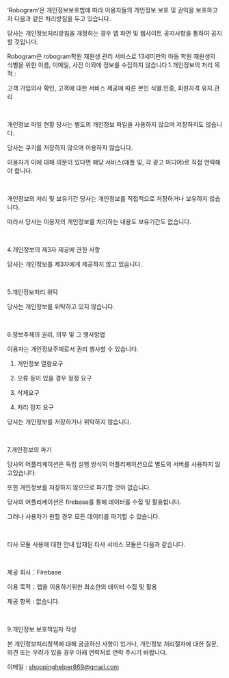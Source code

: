 ‘Robogram’은 개인정보보호법에 따라 이용자들의 개인정보 보호 및 권익을 보호하고자 다음과 같은 처리방침을 두고 있습니다.

당사는 개인정보처리방침을 개정하는 경우 앱 화면 및 웹사이트 공지사항을 통하여 공지할 것입니다.

Robogram은 robogram학원 재원생 관리 서비스로
13세미만의 아동 학원 재원생의 식별을 위한 이름, 이메일, 사진 이외에 정보를 수집하지 않습니다.
​
1.개인정보의 처리 목적 :

고객 가입의사 확인, 고객에 대한 서비스 제공에 따른 본인 식별.인증, 회원자격 유지.관리

​

개인정보 파일 현황
당사는 별도의 개인정보 파일을 사용하지 않으며 저장하지도 않습니다.

당사는 쿠키를 저장하지 않으며 이용하지 않습니다.

이용자가 이에 대해 의문이 있다면 해당 서비스(애플 및, 각 광고 미디어)로 직접 연락해야 합니다.

​

개인정보의 처리 및 보유기간
당사는 개인정보를 직접적으로 저장하거나 보유하지 않습니다.

따라서 당사는 이용자의 개인정보를 처리하는 내용도 보유기간도 없습니다.

​

4.개인정보의 제3자 제공에 관한 사항

당사는 개인정보를 제3자에게 제공하지 않고 있습니다.

​

5.개인정보처리 위탁

당사는 개인정보를 위탁하고 있지 않습니다.

​

6.정보주체의 권리, 의무 및 그 행사방법

이용자는 개인정보주체로서 권리 행사할 수 있습니다.

1) 개인정보 열람요구

2) 오류 등이 있을 경우 정정 요구

3) 삭제요구

4) 처리 정지 요구

당사는 개인정보를 저장하거나 위탁하지 않습니다.

​

7.개인정보의 파기

당사의 어플리케이션은 독립 실행 방식의 어플리케이션으로 별도의 서버를 사용하지 않고있습니다.

또한 개인정보를 저장하지 않으므로 파기할 것이 없습니다.

당사의 어플리케이션은 firebase를 통해 데이터를 수집 및 활용합니다.

그러나 사용자가 원할 경우 모든 데이터를 파기할 수 있습니다.

​

타사 모듈 사용에 대한 안내
탑재된 타사 서비스 모듈은 다음과 같습니다.

​

제공 회사：Firebase

이용 목적：앱을 이용하기위한 최소한의 데이터 수집 및 활용

제공 항목 : 없습니다.

​

9.개인정보 보호책임자 작성

본 개인정보처리정책에 대해 궁금하신 사항이 있거나, 개인정보 처리절차에 대한 질문, 의견 또는 우려가 있을 경우 아래 연락처로 연락 주시기 바랍니다.

이메일 : shoppinghelper869@gmail.com
